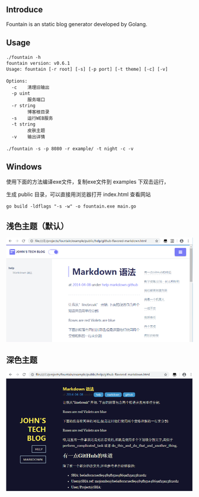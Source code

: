 ## Introduce

Fountain is an static blog generator developed by Golang.

## Usage

```
./fountain -h
fountain version: v0.6.1
Usage: fountain [-r root] [-s] [-p port] [-t theme] [-c] [-v]

Options:
  -c	清理旧输出
  -p uint
    	服务端口
  -r string
    	博客根目录
  -s	运行WEB服务
  -t string
    	皮肤主题
  -v	输出详情
 
./fountain -s -p 8080 -r example/ -t night -c -v
```

## Windows

使用下面的方法编译exe文件，复制exe文件到 examples 下双击运行，

生成 public 目录，可以直接用浏览器打开 index.html 查看网站

```
go build -ldflags "-s -w" -o fountain.exe main.go
```

## 浅色主题（默认）

![Light theme](./example/themes/default/static/screen.png)

## 深色主题

![Dark theme](./example/themes/night/static/screen.png)

